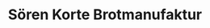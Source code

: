 ---
title: "Sören Korte Brotmanufaktur"
url: /hamburg/soeren-korte-brotmanufaktur/
shop: Bäckerei
---